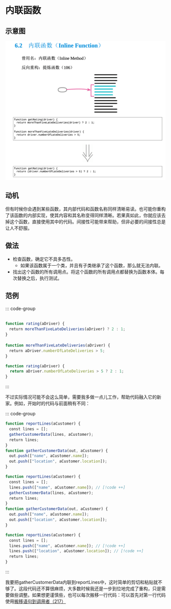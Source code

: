 # 内联函数

## 示意图

![LOGO](/public/image/refactoring/InlineFunction.png)


## 动机

但有时候你会遇到某些函数，其内部代码和函数名称同样清晰易读。也可能你重构了该函数的内部实现，使其内容和其名称变得同样清晰。<sapn class="marker-text">若果真如此，你就应该去掉这个函数，直接使用其中的代码。间接性可能带来帮助，但非必要的间接性总是让人不舒服。</sapn>


## 做法

- 检查函数，确定它不具多态性。
   - 如果该函数属于一个类，并且有子类继承了这个函数，那么就无法内联。
- 找出这个函数的所有调用点。将这个函数的所有调用点都替换为函数本体。每次替换之后，执行测试。


## 范例

::: code-group

```js [前]

function rating(aDriver) {
　return moreThanFiveLateDeliveries(aDriver) ? 2 : 1;
}

function moreThanFiveLateDeliveries(aDriver) { 
　return aDriver.numberOfLateDeliveries > 5;
}

```


```js [后]
function rating(aDriver) {
  return aDriver.numberOfLateDeliveries > 5 ? 2 : 1;
}
```
:::


不过实际情况可能不会这么简单，需要我多做一点儿工作，帮助代码融入它的新家。例如，开始时的代码与前面稍有不同：


::: code-group

```js [待重构]
function reportLines(aCustomer) {
　const lines = [];
　gatherCustomerData(lines, aCustomer);
　return lines;
}
function gatherCustomerData(out, aCustomer) {
　out.push(["name", aCustomer.name]);
　out.push(["location", aCustomer.location]);
}

```

```js [第一步]
function reportLines(aCustomer) {
　const lines = [];
　lines.push(["name", aCustomer.name]); // [!code ++]
　gatherCustomerData(lines, aCustomer); 
　return lines;
}
function gatherCustomerData(out, aCustomer) {
　out.push(["name", aCustomer.name]); 
　out.push(["location", aCustomer.location]);
}
```

```js [第二步]
function reportLines(aCustomer) {
　const lines = [];
　lines.push(["name", aCustomer.name]); // [!code ++]
　lines.push(["location", aCustomer.location]); // [!code ++]
　return lines;
}
```

:::

我要把gatherCustomerData内联到reportLines中，这时简单的剪切和粘贴就不够了。这段代码还不算很麻烦，大多数时候我还是一步到位地完成了重构，只是需要做些调整。如果想更谨慎些，也可以每次搬移一行代码：可以首先对第一行代码使用[搬移语句到调用者（217）](../目录.md#搬移语句到调用者-217)

